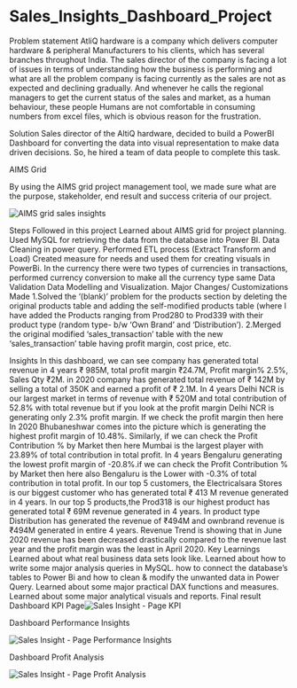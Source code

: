 # Sales_Insights_Dashboard_Project

Problem statement
AtliQ hardware is a company which delivers computer hardware & peripheral Manufacturers to his clients, which has several branches throughout India. The sales director of the company is facing a lot of issues in terms of understanding how the business is performing and what are all the problem company is facing currently as the sales are not as expected and declining gradually. And whenever he calls the regional managers to get the current status of the sales and market, as a human behaviour, these people Humans are not comfortable in consuming numbers from excel files, which is obvious reason for the frustration.

Solution
Sales director of the AltiQ hardware, decided to build a PowerBI Dashboard for converting the data into visual representation to make data driven decisions. So, he hired a team of data people to complete this task.

AIMS Grid

By using the AIMS grid project management tool, we made sure what are the purpose, stakeholder, end result and success criteria of our project.

![AIMS grid sales insights](https://github.com/user-attachments/assets/a55d3e00-7692-4f8c-9a12-1a08b928e0df)

Steps Followed in this project
Learned about AIMS grid for project planning.
Used MySQL for retrieving the data from the database into Power BI.
Data Cleaning in power query.
Performed ETL process (Extract Transform and Load)
Created measure for needs and used them for creating visuals in PowerBi.
In the currency there were two types of currencies in transactions, performed currency conversion to make all the currency type same
Data Validation
Data Modelling and Visualization.
Major Changes/ Customizations Made
1.Solved the ‘(blank)’ problem for the products section by deleting the original products table and adding the self-modified products table (where I have added the Products ranging from Prod280 to Prod339 with their product type (random type- b/w ‘Own Brand’ and ‘Distribution’). 2.Merged the original modified ‘sales_transaction’ table with the new ‘sales_transaction’ table having profit margin, cost price, etc.

Insights
In this dashboard, we can see company has generated total revenue in 4 years ₹ 985M, total profit margin ₹24.7M, Profit margin% 2.5%, Sales Qty ₹2M. in 2020 company has generated total revenue of ₹ 142M by selling a total of 350K and earned a profit of ₹ 2.1M.
In 4 years Delhi NCR is our largest market in terms of revenue with ₹ 520M and total contribution of 52.8% with total revenue but if you look at the profit margin Delhi NCR is generating only 2.3% profit margin.
If we check the profit margin then here In 2020 Bhubaneshwar comes into the picture which is generating the highest profit margin of 10.48%. Similarly, if we can check the Profit Contribution % by Market then here Mumbai is the largest player with 23.89% of total contribution in total profit.
In 4 years Bengaluru generating the lowest profit margin of -20.8%.if we can check the Profit Contribution % by Market then here also Bengaluru is the Lower with -0.3% of total contribution in total profit.
In our top 5 customers, the Electricalsara Stores is our biggest customer who has generated total ₹ 413 M revenue generated in 4 years.
In our top 5 products,the Prod318 is our highest product has generated total ₹ 69M revenue generated in 4 years.
In product type Distribution has generated the revenue of ₹494M and ownbrand revenue is ₹494M generated in entire 4 years.
Revenue Trend is showing that in June 2020 revenue has been decreased drastically compared to the revenue last year and the profit margin was the least in April 2020.
Key Learnings
Learned about what real business data sets look like.
Learned about how to write some major analysis queries in MySQL.
how to connect the database’s tables to Power Bi and how to clean & modify the unwanted data in Power Query.
Learned about some major practical DAX functions and measures.
Learned about some major analytical visuals and reports.
Final result
Dashboard KPI Page![Sales Insight - Page KPI](https://github.com/user-attachments/assets/527fd490-3952-4972-aa69-c635b9ad5b62)

Dashboard Performance Insights

![Sales Insight - Page Performance Insights](https://github.com/user-attachments/assets/00267b53-4102-44a7-9eea-27741686c7f3)

Dashboard Profit Analysis

![Sales Insight - Page Profit Analysis](https://github.com/user-attachments/assets/ad310bd8-febf-4b79-8d95-8a27764d45f8)



